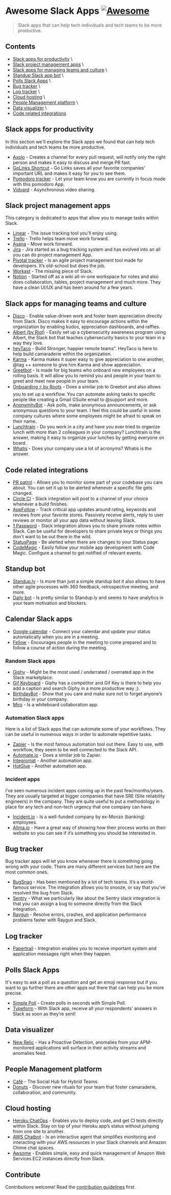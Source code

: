 # Awesome Slack Apps [![Awesome](https://awesome.re/badge.svg)](https://awesome.re)

> Slack apps that can help tech individuals and tech teams to be more productive.

## Contents

- [Slack apps for productivity](#slack-apps-for-productivity) \
- [Slack project management apps](#slack-project-management-apps) \
- [Slack apps for managing teams and culture](#slack-apps-for-managing-teams-and-culture) \
- [Standup Slack app bot](#standup-Slack-app-bot) \
- [Polls Slack Apps](#polls-Slack-Apps) \
- [Bug tracker](#bug-tracker) \
- [Log tracker](#log-tracker) \
- [Cloud hosting](#cloud-hosting) \
- [People Management platform](#people-Management-platform) \
- [Data visualizer](#data-visualizer) \
- [Code related integrations](#code-related-integrations)

## Slack apps for productivity

In this section we'll explore the Slack apps we found that can help tech individuals and tech teams be more productive.

- [Axolo](https://axolo.co) - Creates a channel for every pull request, will notify only the right person and makes it easy to discuss and merge PR fast.
- [GoLinks Shortcut](https://slack.com/apps/A2R4SL3JB-golinks) - Go Links saves all your favorite companies' important URL and makes it easy for you to see them.
- [Pomodoro tracker](https://slack.com/apps/AV95U922V-pomodoro-tracker) - Let your team know you are currently in focus mode with this pomodoro App.
- [Vidyard](https://slack.com/apps/A0166HRL7E3-vidyard) - Asynchronous video sharing.

## Slack project management apps

This category is dedicated to apps that allow you to manage tasks within Slack.

- [Linear](https://linear.app/settings/integrations/slack) - The issue tracking tool you'll enjoy using.
- [Trello](https://slack.com/apps/A074YH40Z-trello?tab=more_info) - Trello helps team move work forward.
- [Asana](https://asana.com/) - Move work forward.
- [Jira](https://slack.com/apps/A2RPP3NFR-jira-cloud) - Jira started as a bug tracking system and has evolved into an all you can do project management App.
- [Pivotal tracker](https://www.pivotaltracker.com/) - Is an agile project management tool made for developers. It’s old-school but does the job.
- [Workast](https://www.workast.com/) - The missing piece of Slack.
- [Notion](https://notion.so) - Started off as a wiki all-in-one workspace for notes and also does collaboration, tables, project management and much more. They have a clean UI/UX and has been around for a few years.

## Slack apps for managing teams and culture

- [Disco](https://values.justdisco.com/) - Enable value-driven work and foster team appreciation directly from Slack. Disco makes it easy to encourage actions within the organization by enabling kudos, appreciation dashboards, and raffles.
- [Albert (by Riot)](https://tryriot.com/albert) - Easily set up a cybersecurity awareness program using Albert, the Slack bot that teaches cybersecurity basics to your team in a way they love.
- [heyTaco](https://www.heytaco.chat/) - Build Stronger, happier remote teams". HeyTaco is here to help build camaraderie within the organization.
- [Karma](https://karmabot.chat) - Karma makes it super easy to give appreciation to one another, @tag ++ someone to give him Karma and show appreciation.
- [Greetbot](https://slack.com/apps/A2LJCT3GR-greetbot) - Is made for big teams who onboard new employees on a rolling basis. It will allow you to remind you and people in your team to greet and meet new people in your team.
- [Onboarding ⚡ by Roots](https://slack.com/apps/A01TZRAPHDK-onboarding-by-roots) - Does a similar job to Greebot and also allows you to set up a workflow. You can automate asking tasks to specific people like creating a Gmail GSuite email to @support and more.
- [AnonymityBot](https://slack.com/apps/AH64TE3NC-anonymitybot-anonymous-feedback) - Ask polls, make anonymous announcements, or ask anonymous questions to your team. I feel this could be useful in some company cultures where some employees might be afraid to speak on their name.
- [Lunchtrain](https://slack.com/apps/A1BES823B-lunch-train) - Do you work in a city and have you ever tried to organize lunch with more than 2 colleagues in your company? Lunchtrain is the answer, making it easy to organize your lunches by getting everyone on board.
- [Whatis](https://slack.com/apps/A9M62MQ3W-whatis) - Does your company use a lot of acronyms? Whatis is the answer.

## Code related integrations

- [PR patrol](https://slack.com/apps/A9NJ21CK0-pr-patrol) - Allows you to monitor some part of your codebase you care about. You can set it up to be alerted whenever a specific file gets changed.
- [Circle CI](https://slack.com/apps/A0F7VRE7N-circleci) - Slack integration will post to a channel of your choice whenever a build finishes.
- [AppFollow](https://slack.com/apps/A0MEQBTD3-appfollow-review-updates-monitor?tab=more_info) - Track critical app updates around rating, keywords and reviews from your favorite stores. Passively receive alerts, reply to user reviews or monitor all your app data without leaving Slack.
- [1 Password](https://slack.com/apps/A81FQ3116-1password) - Slack integration allows you to share private notes within Slack. Can be useful for developers to share private keys or things you don't want to be out there in the wild.
- [StatusPage](https://slack.com/apps/A0F7VRHCL-statuspage-team-notifications) - Be alerted when there are changes to your Status page.
- [CodeMagic](https://docs.codemagic.io/) - Easily follow your mobile app development with Code Magic. Configure a channel to get notified of relevant events.

## Standup bot

- [Standup.ly](https://standuply.com/) - Is more than just a simple standup bot it also allows to have other agile processes with 360 feedback, retrospective meeting, and more.
- [Daily bot](https://www.dailybot.com/) - Is pretty similar to Standup.ly and seems to have analytics in your team motivation and blockers.

## Calendar Slack apps

- [Google calendar](https://slack.com/apps/ADZ494LHY-google-calendar) - Connect your calendar and update your status automatically when you are in a meeting.
- [Fellow](https://fellow.app/integrations/slack/) - Encourages people in the meeting to come prepared and to follow a course of action during the meeting.

### Random Slack apps

- [Giphy](https://slack.com/apps/A0F827J2C-giphy) - Might be the most used / underrated / overrated app in the Slack marketplace.
- [Gif Keyboard](https://slack.com/apps/A0FLZ2GVB-gif-keyboard) - Giphy has a competitor and Gif Key is there to help you add a caption and search Giphy in a more productive way ;).
- [BirthdayBot](https://slack.com/apps/A0QAZV90X-birthdaybot) - Show that you care and make sure not to forget anyone’s birthday in your company.
- [Miro](https://slack.com/apps/A8VK125AS-miro) - Is a whiteboard collaboration app.

### Automation Slack apps

Here is a list of Slack apps that can automate some of your workflows. They can be useful in numerous ways in order to automate repetitive tasks.

- [Zapier](https://slack.com/apps/A024R9PQM-zapier) - Is the most famous automation tool out there. Easy to use, with workflow, they seem to be well connected to the Slack API.
- [Automate.io](https://automate.io/) - Does a similar job to Zapier.
- [Integromat](https://www.integromat.com/) - Another automation app.
- [HotGlue](https://hotglue.xyz/) - Another automation app.

### Incident apps

I’ve seen numerous incident apps coming up in the past few/months/years. They are usually targeted at bigger companies that have SRE (Site reliability engineers) in the company. They are quite useful to put a methodology in place for any tech and non-tech urgency that one company can have.

- [Incident.io](https://incident.io/) - Is a well-funded company by ex-Monzo (banking) employees.
- [Allma.io](https://Allma.io) - Have a great way of showing how their process works on their website so you can see if it’s something you should be interested in.

## Bug tracker

Bug tracker apps will let you know whenever there is something going wrong with your code. There are many different services but here are the most common ones.

- [BugSnag](https://slack.com/apps/A3D2PUEHG-bugsnag) - Has been mentioned by a lot of tech teams. It’s a world-famous service. The integration allows you to snooze, or say that you’ve resolved the bug from Slack.
- [Sentry](https://sentry.io/) - What we particularly like about the Sentry slack integration is that you can assign a bug to someone directly from the Slack integration.
- [Raygun](https://slack.com/apps/A3E2CU2CC-raygun) - Resolve errors, crashes, and application performance problems faster with Raygun and Slack.

## Log tracker

- [Papertrail](https://slack.com/apps/A0F81FMT8-papertrail) - Integration enables you to receive important system and application messages right when they happen.

## Polls Slack Apps

It's easy to ask a poll as a question and get an emoji response but if you want to go further there are other apps out there that can help you be more precise.

- [Simple Poll](https://slack.com/apps/A0HFW7MR6-simple-poll?tab=more_info) - Create polls in seconds with Simple Poll.
- [Typeform](https://www.typeform.com/) - With Slack app, receive all your respondents' answers in Slack as soon as they’re sent!

## Data visualizer

- [New Relic](https://slack.com/apps/AP92KQJS3-new-relic?tab=more_info) - Has a Proactive Detection, anomalies from your APM-monitored applications will surface in their activity streams and anomalies feed.

## People Management platform

- [Café](https://slack.com/apps/A019MGGA2Q1-caf?tab=more_info) - The Social Hub
  for Hybrid Teams.
- [Donuts](https://www.donut.com/) - Discover new rituals for your team that foster camaraderie, collaboration, and community.

## Cloud hosting

- [Heroku ChatOps](https://slack.com/apps/A1QME020P-heroku-chatops?tab=more_info) - Enables you to deploy code, and get CI tests directly within Slack. Stay on top of your Heroku app’s status without jumping from one site to another.
- [AWS Chatbot](https://slack.com/apps/A6L22LZNH-aws-chatbot?tab=more_info) - Is an interactive agent that simplifies monitoring and interacting with your AWS resources in your Slack channels and Amazon Chime chat spaces.
- [Awsome](https://awsome.inellipse.com/) - Enables simple, easy and quick management of Amazon Web Services EC2 instances directly from Slack.

## Contribute

Contributions welcome! Read the [contribution guidelines](contributing.md) first.

